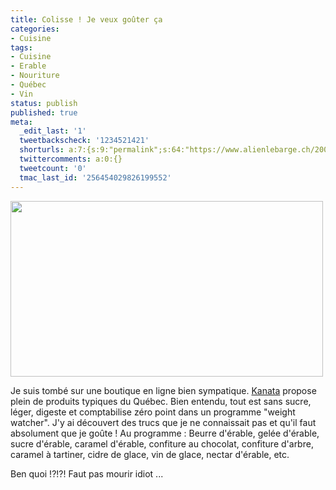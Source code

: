 ```yaml
---
title: Colisse ! Je veux goûter ça
categories:
- Cuisine
tags:
- Cuisine
- Erable
- Nouriture
- Québec
- Vin
status: publish
published: true
meta:
  _edit_last: '1'
  tweetbackscheck: '1234521421'
  shorturls: a:7:{s:9:"permalink";s:64:"https://www.alienlebarge.ch/2008/11/29/colisse-je-veux-gouter-ca/";s:7:"tinyurl";s:25:"https://tinyurl.com/dd674p";s:4:"isgd";s:17:"https://is.gd/ikh3";s:5:"bitly";s:20:"https://bit.ly/1qeLMT";s:5:"snipr";s:22:"https://snipr.com/b9xsg";s:5:"snurl";s:22:"https://snurl.com/b9xsg";s:7:"snipurl";s:24:"https://snipurl.com/b9xsg";}
  twittercomments: a:0:{}
  tweetcount: '0'
  tmac_last_id: '256454029826199552'
---
```

<img class="alignnone size-medium wp-image-820" title="Fondant d'érable" src="https://dlgjp9x71cipk.cloudfront.net/2008/11/beurederable.png" alt="" width="500" height="281" />

Je suis tombé sur une boutique en ligne bien sympatique. <a title="La boutique du Québec Kanata" href="https://www.kanata.fr/">Kanata</a> propose plein de produits typiques du Québec. Bien entendu, tout est sans sucre, léger, digeste et comptabilise zéro point dans un programme "weight watcher".
J'y ai découvert des trucs que je ne connaissait pas et qu'il faut absolument que je goûte !
Au programme : Beurre d'érable, gelée d'érable, sucre d'érable, caramel d'érable, confiture au chocolat, confiture d'arbre, caramel à tartiner, cidre de glace, vin de glace, nectar d'érable, etc.

Ben quoi !?!?! Faut pas mourir idiot ...
